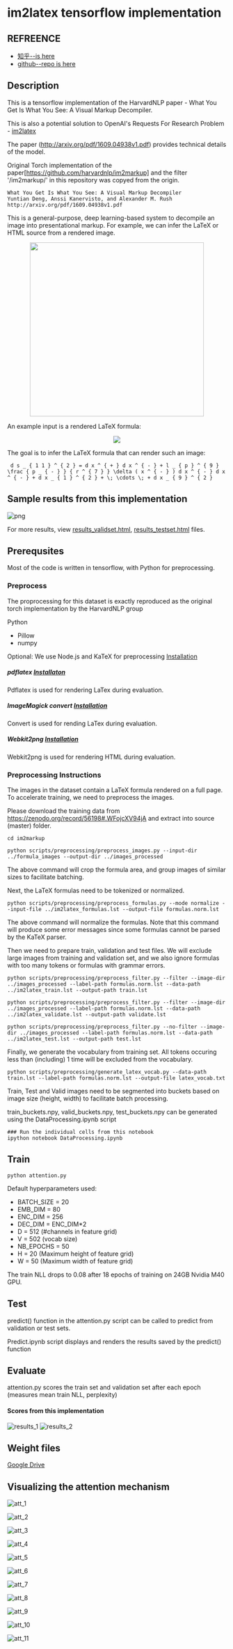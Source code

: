 # im2latex tensorflow implementation

## REFREENCE
- [知乎--is here](https://zhuanlan.zhihu.com/p/25031185)
- [github--repo is here](https://github.com/baoblackcoal/RFR-solution)

## Description
This is a tensorflow implementation of the HarvardNLP paper - What You Get Is What You See: A Visual Markup Decompiler.

This is also a potential solution to OpenAI's Requests For Research Problem - [im2latex](https://openai.com/requests-for-research/#im2latex)

The paper (http://arxiv.org/pdf/1609.04938v1.pdf) provides technical details of the model.

Original Torch implementation of the paper[https://github.com/harvardnlp/im2markup]
and the filter '/im2markup/' in this repository was copyed from the origin.

    What You Get Is What You See: A Visual Markup Decompiler  
    Yuntian Deng, Anssi Kanervisto, and Alexander M. Rush
    http://arxiv.org/pdf/1609.04938v1.pdf

This is a general-purpose, deep learning-based system to decompile an image into presentational markup. For example, we can infer the LaTeX or HTML source from a rendered image.

<p align="center"><img src="http://lstm.seas.harvard.edu/latex/network.png" width="400"></p>

An example input is a rendered LaTeX formula:

<p align="center"><img src="http://lstm.seas.harvard.edu/latex/results/website/images/119b93a445-orig.png"></p>

The goal is to infer the LaTeX formula that can render such an image:

```
 d s _ { 1 1 } ^ { 2 } = d x ^ { + } d x ^ { - } + l _ { p } ^ { 9 } \frac { p _ { - } } { r ^ { 7 } } \delta ( x ^ { - } ) d x ^ { - } d x ^ { - } + d x _ { 1 } ^ { 2 } + \; \cdots \; + d x _ { 9 } ^ { 2 }
```

## Sample results from this implementation

![png](sample.png)

For more results, view [results_validset.html](https://rawgit.com/ritheshkumar95/im2markup-tensorflow/master/results_validset.html), [results_testset.html](https://rawgit.com/ritheshkumar95/im2markup-tensorflow/master/results_testset.html) files.

## Prerequsites

Most of the code is written in tensorflow, with Python for preprocessing.

### Preprocess
The proprocessing for this dataset is exactly reproduced as the original torch implementation by the HarvardNLP group

Python

* Pillow
* numpy

Optional: We use Node.js and KaTeX for preprocessing [Installation](https://nodejs.org/en/)

##### pdflatex [Installaton](https://www.tug.org/texlive/)

Pdflatex is used for rendering LaTex during evaluation.

##### ImageMagick convert [Installation](http://www.imagemagick.org/script/index.php)

Convert is used for rending LaTex during evaluation.

##### Webkit2png [Installation](http://www.paulhammond.org/webkit2png/)

Webkit2png is used for rendering HTML during evaluation.

### Preprocessing Instructions

The images in the dataset contain a LaTeX formula rendered on a full page. To accelerate training, we need to preprocess the images.

Please download the training data from https://zenodo.org/record/56198#.WFojcXV94jA and extract into source (master) folder.

```
cd im2markup
```

```
python scripts/preprocessing/preprocess_images.py --input-dir ../formula_images --output-dir ../images_processed
```

The above command will crop the formula area, and group images of similar sizes to facilitate batching.

Next, the LaTeX formulas need to be tokenized or normalized.

```
python scripts/preprocessing/preprocess_formulas.py --mode normalize --input-file ../im2latex_formulas.lst --output-file formulas.norm.lst
```

The above command will normalize the formulas. Note that this command will produce some error messages since some formulas cannot be parsed by the KaTeX parser.

Then we need to prepare train, validation and test files. We will exclude large images from training and validation set, and we also ignore formulas with too many tokens or formulas with grammar errors.

```
python scripts/preprocessing/preprocess_filter.py --filter --image-dir ../images_processed --label-path formulas.norm.lst --data-path ../im2latex_train.lst --output-path train.lst
```

```
python scripts/preprocessing/preprocess_filter.py --filter --image-dir ../images_processed --label-path formulas.norm.lst --data-path ../im2latex_validate.lst --output-path validate.lst
```

```
python scripts/preprocessing/preprocess_filter.py --no-filter --image-dir ../images_processed --label-path formulas.norm.lst --data-path ../im2latex_test.lst --output-path test.lst
```

Finally, we generate the vocabulary from training set. All tokens occuring less than (including) 1 time will be excluded from the vocabulary.

```
python scripts/preprocessing/generate_latex_vocab.py --data-path train.lst --label-path formulas.norm.lst --output-file latex_vocab.txt
```

Train, Test and Valid images need to be segmented into buckets based on image size (height, width) to facilitate batch processing.

train_buckets.npy, valid_buckets.npy, test_buckets.npy can be generated using the DataProcessing.ipynb script

```
### Run the individual cells from this notebook
ipython notebook DataProcessing.ipynb
```

## Train

```
python attention.py
```
Default hyperparameters used:
* BATCH_SIZE      = 20
* EMB_DIM         = 80
* ENC_DIM         = 256
* DEC_DIM         = ENC_DIM*2
* D               = 512 (#channels in feature grid)
* V               = 502 (vocab size)
* NB_EPOCHS       = 50
* H               = 20  (Maximum height of feature grid)
* W               = 50  (Maximum width of feature grid)

The train NLL drops to 0.08 after 18 epochs of training on 24GB Nvidia M40 GPU.

## Test

predict() function in the attention.py script can be called to predict from validation or test sets.

Predict.ipynb script displays and renders the results saved by the predict() function

## Evaluate

attention.py scores the train set and validation set after each epoch (measures mean train NLL, perplexity)

#### Scores from this implementation

![results_1](results_1.png)
![results_2](results_2.png)

## Weight files
[Google Drive](https://drive.google.com/drive/folders/0BwbIUfIM1M8sc0tEMGk1NGlKZTA?usp=sharing)

## Visualizing the attention mechanism

![att_1](Pictures/Attention_1.png)

![att_2](Pictures/Attention_2.png)

![att_3](Pictures/Attention_3.png)

![att_4](Pictures/Attention_4.png)

![att_5](Pictures/Attention_5.png)

![att_6](Pictures/Attention_6.png)

![att_7](Pictures/Attention_7.png)

![att_8](Pictures/Attention_8.png)

![att_9](Pictures/Attention_9.png)

![att_10](Pictures/Attention_10.png)

![att_11](Pictures/Attention_11.png)
